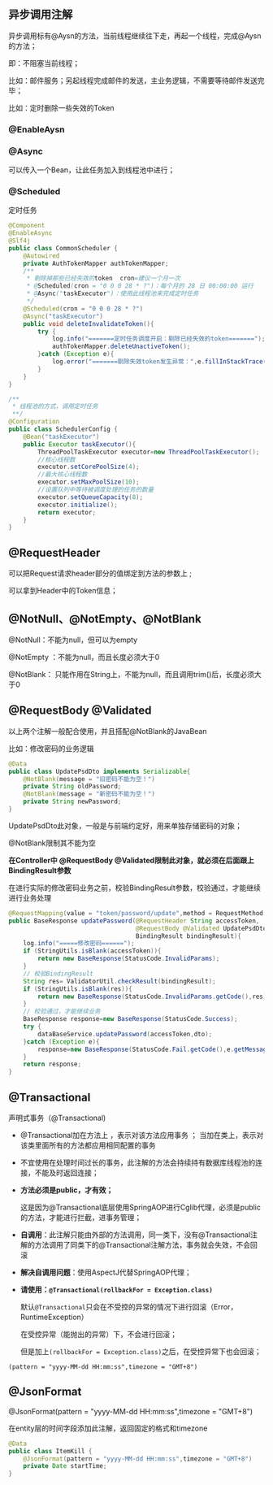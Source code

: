 ## 异步调用注解

异步调用标有@Aysn的方法，当前线程继续往下走，再起一个线程，完成@Aysn的方法；

即：不阻塞当前线程；

比如：邮件服务；另起线程完成邮件的发送，主业务逻辑，不需要等待邮件发送完毕；

比如：定时删除一些失效的Token

### @EnableAysn

### @Async

可以传入一个Bean，让此任务加入到线程池中进行；

###  @Scheduled

定时任务

```java
@Component
@EnableAsync
@Slf4j
public class CommonScheduler {
    @Autowired
    private AuthTokenMapper authTokenMapper;
    /**
     * 剔除掉那些已经失效的token  cron=建议一个月一次
     * @Scheduled(cron = "0 0 0 28 * ?")：每个月的 28 日 00:00:00 运行
     * @Async("taskExecutor")：使用此线程池来完成定时任务
     */
    @Scheduled(cron = "0 0 0 28 * ?")
    @Async("taskExecutor")
    public void deleteInvalidateToken(){
        try {
            log.info("=======定时任务调度开启：剔除已经失效的token=======");
            authTokenMapper.deleteUnactiveToken();
        }catch (Exception e){
            log.error("=======剔除失效token发生异常：",e.fillInStackTrace());
        }
    }
}
```

```java
/**
 * 线程池的方式，调用定时任务
 **/
@Configuration
public class SchedulerConfig {
    @Bean("taskExecutor")
    public Executor taskExecutor(){
        ThreadPoolTaskExecutor executor=new ThreadPoolTaskExecutor();
        //核心线程数
        executor.setCorePoolSize(4);
        //最大核心线程数
        executor.setMaxPoolSize(10);
        //设置队列中等待被调度处理的任务的数量
        executor.setQueueCapacity(8);
        executor.initialize();
        return executor;
    }
}
```

##  @RequestHeader

 可以把Request请求header部分的值绑定到方法的参数上 ;

可以拿到Header中的Token信息；



## @NotNull、@NotEmpty、@NotBlank

 @NotNull：不能为null，但可以为empty 

@NotEmpty ：不能为null，而且长度必须大于0 

@NotBlank： 只能作用在String上，不能为null，而且调用trim()后，长度必须大于0 



## @RequestBody @Validated 

以上两个注解一般配合使用，并且搭配@NotBlank的JavaBean

比如：修改密码的业务逻辑

```java
@Data
public class UpdatePsdDto implements Serializable{
    @NotBlank(message = "旧密码不能为空！")
    private String oldPassword;
    @NotBlank(message = "新密码不能为空！")
    private String newPassword;
}
```

UpdatePsdDto此对象，一般是与前端约定好，用来单独存储密码的对象；

@NotBlank限制其不能为空

**在Controller中 @RequestBody @Validated限制此对象，就必须在后面跟上BindingResult参数**

在进行实际的修改密码业务之前，校验BindingResult参数，校验通过，才能继续进行业务处理

```java
@RequestMapping(value = "token/password/update",method = RequestMethod.POST)
public BaseResponse updatePassword(@RequestHeader String accessToken, 
                                   @RequestBody @Validated UpdatePsdDto dto, 
                                   BindingResult bindingResult){
    log.info("=====修改密码======");
    if (StringUtils.isBlank(accessToken)){
        return new BaseResponse(StatusCode.InvalidParams);
    }
    // 校验BindingResult
    String res= ValidatorUtil.checkResult(bindingResult);
    if (StringUtils.isBlank(res)){
        return new BaseResponse(StatusCode.InvalidParams.getCode(),res);
    }
    // 校验通过，才能继续业务
    BaseResponse response=new BaseResponse(StatusCode.Success);
    try {
        dataBaseService.updatePassword(accessToken,dto);
    }catch (Exception e){
        response=new BaseResponse(StatusCode.Fail.getCode(),e.getMessage());
    }
    return response;
}
```

## 

## @Transactional

 声明式事务（@Transactional) 

- @Transactional加在方法上 ，表示对该方法应用事务 ； 当加在类上，表示对该类里面所有的方法都应用相同配置的事务 

- 不宜使用在处理时间过长的事务，此注解的方法会持续持有数据库线程池的连接，不能及时返回连接；

- **方法必须是public，才有效；**

  这是因为@Transactional底层使用SpringAOP进行Cglib代理，必须是public的方法，才能进行拦截，进事务管理；

- **自调用**：此注解只能由外部的方法调用，同一类下，没有@Transactional注解的方法调用了同类下的@Transactional注解方法，事务就会失效，不会回滚

- **解决自调用问题**：使用AspectJ代替SpringAOP代理；

- **请使用：`@Transactional(rollbackFor = Exception.class)`**

  默认`@Transactional`只会在不受控的异常的情况下进行回滚（Error，RuntimeException）

  在受控异常（能抛出的异常）下，不会进行回滚；

  但是加上`(rollbackFor = Exception.class)`之后，在受控异常下也会回滚；

```
(pattern = "yyyy-MM-dd HH:mm:ss",timezone = "GMT+8")
```

## @JsonFormat

@JsonFormat(pattern = "yyyy-MM-dd HH:mm:ss",timezone = "GMT+8")

在entity层的时间字段添加此注解，返回固定的格式和timezone

```java
@Data
public class ItemKill {
    @JsonFormat(pattern = "yyyy-MM-dd HH:mm:ss",timezone = "GMT+8")
    private Date startTime;
}
```

